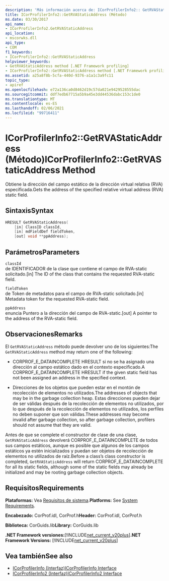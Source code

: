 ```yaml
---
description: 'Más información acerca de: ICorProfilerInfo2:: GetRVAStaticAddress ((método)'
title: ICorProfilerInfo2::GetRVAStaticAddress (Método)
ms.date: 03/30/2017
api_name:
- ICorProfilerInfo2.GetRVAStaticAddress
api_location:
- mscorwks.dll
api_type:
- COM
f1_keywords:
- ICorProfilerInfo2::GetRVAStaticAddress
helpviewer_keywords:
- GetRVAStaticAddress method [.NET Framework profiling]
- ICorProfilerInfo2::GetRVAStaticAddress method [.NET Framework profiling]
ms.assetid: a25a8f8b-5cfa-440d-9376-a1a1c3a9fc11
topic_type:
- apiref
ms.openlocfilehash: e72a136ca0d8462d19c57da021e9429528555dac
ms.sourcegitcommit: ddf7edb67715a5b9a45e3dd44536dabc153c1de0
ms.translationtype: MT
ms.contentlocale: es-ES
ms.lasthandoff: 02/06/2021
ms.locfileid: "99716411"
---
```

# <a name="icorprofilerinfo2getrvastaticaddress-method"></a><span data-ttu-id="2c3ff-103">ICorProfilerInfo2::GetRVAStaticAddress (Método)</span><span class="sxs-lookup"><span data-stu-id="2c3ff-103">ICorProfilerInfo2::GetRVAStaticAddress Method</span></span>

<span data-ttu-id="2c3ff-104">Obtiene la dirección del campo estático de la dirección virtual relativa (RVA) especificada.</span><span class="sxs-lookup"><span data-stu-id="2c3ff-104">Gets the address of the specified relative virtual address (RVA) static field.</span></span>  
  
## <a name="syntax"></a><span data-ttu-id="2c3ff-105">Sintaxis</span><span class="sxs-lookup"><span data-stu-id="2c3ff-105">Syntax</span></span>  
  
```cpp  
HRESULT GetRVAStaticAddress(  
    [in] ClassID classId,  
    [in] mdFieldDef fieldToken,  
    [out] void **ppAddress);  
```  
  
## <a name="parameters"></a><span data-ttu-id="2c3ff-106">Parámetros</span><span class="sxs-lookup"><span data-stu-id="2c3ff-106">Parameters</span></span>  

 `classId`  
 <span data-ttu-id="2c3ff-107">de IDENTIFICADOR de la clase que contiene el campo de RVA-static solicitado.</span><span class="sxs-lookup"><span data-stu-id="2c3ff-107">[in] The ID of the class that contains the requested RVA-static field.</span></span>  
  
 `fieldToken`  
 <span data-ttu-id="2c3ff-108">de Token de metadatos para el campo de RVA-static solicitado.</span><span class="sxs-lookup"><span data-stu-id="2c3ff-108">[in] Metadata token for the requested RVA-static field.</span></span>  
  
 `ppAddress`  
 <span data-ttu-id="2c3ff-109">enuncia Puntero a la dirección del campo de RVA-static.</span><span class="sxs-lookup"><span data-stu-id="2c3ff-109">[out] A pointer to the address of the RVA-static field.</span></span>  
  
## <a name="remarks"></a><span data-ttu-id="2c3ff-110">Observaciones</span><span class="sxs-lookup"><span data-stu-id="2c3ff-110">Remarks</span></span>  

 <span data-ttu-id="2c3ff-111">El `GetRVAStaticAddress` método puede devolver uno de los siguientes:</span><span class="sxs-lookup"><span data-stu-id="2c3ff-111">The `GetRVAStaticAddress` method may return one of the following:</span></span>  
  
- <span data-ttu-id="2c3ff-112">CORPROF_E_DATAINCOMPLETE HRESULT si no se ha asignado una dirección al campo estático dado en el contexto especificado.</span><span class="sxs-lookup"><span data-stu-id="2c3ff-112">A CORPROF_E_DATAINCOMPLETE HRESULT if the given static field has not been assigned an address in the specified context.</span></span>  
  
- <span data-ttu-id="2c3ff-113">Direcciones de los objetos que pueden estar en el montón de recolección de elementos no utilizados.</span><span class="sxs-lookup"><span data-stu-id="2c3ff-113">The addresses of objects that may be in the garbage collection heap.</span></span> <span data-ttu-id="2c3ff-114">Estas direcciones pueden dejar de ser válidas después de la recolección de elementos no utilizados, por lo que después de la recolección de elementos no utilizados, los perfiles no deben suponer que son válidas.</span><span class="sxs-lookup"><span data-stu-id="2c3ff-114">These addresses may become invalid after garbage collection, so after garbage collection, profilers should not assume that they are valid.</span></span>  
  
 <span data-ttu-id="2c3ff-115">Antes de que se complete el constructor de clase de una clase, `GetRVAStaticAddress` devolverá CORPROF_E_DATAINCOMPLETE de todos sus campos estáticos, aunque es posible que algunos de los campos estáticos ya estén inicializados y puedan ser objetos de recolección de elementos no utilizados de raíz.</span><span class="sxs-lookup"><span data-stu-id="2c3ff-115">Before a class’s class constructor is completed, `GetRVAStaticAddress` will return CORPROF_E_DATAINCOMPLETE for all its static fields, although some of the static fields may already be initialized and may be rooting garbage collection objects.</span></span>  
  
## <a name="requirements"></a><span data-ttu-id="2c3ff-116">Requisitos</span><span class="sxs-lookup"><span data-stu-id="2c3ff-116">Requirements</span></span>  

 <span data-ttu-id="2c3ff-117">**Plataformas:** Vea [Requisitos de sistema](../../get-started/system-requirements.md).</span><span class="sxs-lookup"><span data-stu-id="2c3ff-117">**Platforms:** See [System Requirements](../../get-started/system-requirements.md).</span></span>  
  
 <span data-ttu-id="2c3ff-118">**Encabezado:** CorProf.idl, CorProf.h</span><span class="sxs-lookup"><span data-stu-id="2c3ff-118">**Header:** CorProf.idl, CorProf.h</span></span>  
  
 <span data-ttu-id="2c3ff-119">**Biblioteca:** CorGuids.lib</span><span class="sxs-lookup"><span data-stu-id="2c3ff-119">**Library:** CorGuids.lib</span></span>  
  
 <span data-ttu-id="2c3ff-120">**.NET Framework versiones:**[!INCLUDE[net_current_v20plus](../../../../includes/net-current-v20plus-md.md)]</span><span class="sxs-lookup"><span data-stu-id="2c3ff-120">**.NET Framework Versions:** [!INCLUDE[net_current_v20plus](../../../../includes/net-current-v20plus-md.md)]</span></span>  
  
## <a name="see-also"></a><span data-ttu-id="2c3ff-121">Vea también</span><span class="sxs-lookup"><span data-stu-id="2c3ff-121">See also</span></span>

- [<span data-ttu-id="2c3ff-122">ICorProfilerInfo (Interfaz)</span><span class="sxs-lookup"><span data-stu-id="2c3ff-122">ICorProfilerInfo Interface</span></span>](icorprofilerinfo-interface.md)
- [<span data-ttu-id="2c3ff-123">ICorProfilerInfo2 (Interfaz)</span><span class="sxs-lookup"><span data-stu-id="2c3ff-123">ICorProfilerInfo2 Interface</span></span>](icorprofilerinfo2-interface.md)
